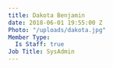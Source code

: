 ```yaml
---
title: Dakota Benjamin
date: 2018-06-01 19:55:00 Z
Photo: "/uploads/dakota.jpg"
Member Type:
  Is Staff: true
Job Title: SysAdmin
---
```


